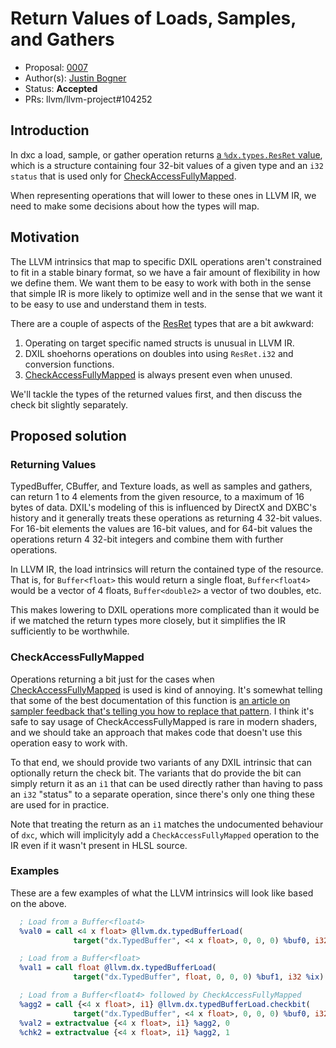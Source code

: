 <!-- {% raw %} -->

# Return Values of Loads, Samples, and Gathers

* Proposal: [0007](0007-the-resret-type.md)
* Author(s): [Justin Bogner](https://github.com/bogner)
* Status: **Accepted**
* PRs: llvm/llvm-project#104252

## Introduction

In dxc a load, sample, or gather operation returns [a `%dx.types.ResRet`
value][ResRet], which is a structure containing four 32-bit values of a given
type and an `i32 status` that is used only for [CheckAccessFullyMapped].

When representing operations that will lower to these ones in LLVM IR, we need
to make some decisions about how the types will map.

[ResRet]: https://github.com/microsoft/DirectXShaderCompiler/blob/main/docs/DXIL.rst#resource-operation-return-types
[CheckAccessFullyMapped]: https://learn.microsoft.com/en-us/windows/win32/direct3dhlsl/checkaccessfullymapped

## Motivation

The LLVM intrinsics that map to specific DXIL operations aren't constrained to
fit in a stable binary format, so we have a fair amount of flexibility in how
we define them. We want them to be easy to work with both in the sense that
simple IR is more likely to optimize well and in the sense that we want it to
be easy to use and understand them in tests.

There are a couple of aspects of the [ResRet] types that are a bit awkward:
1. Operating on target specific named structs is unusual in LLVM IR.
2. DXIL shoehorns operations on doubles into using `ResRet.i32` and conversion
   functions.
3. [CheckAccessFullyMapped] is always present even when unused.

We'll tackle the types of the returned values first, and then discuss the check
bit slightly separately.

## Proposed solution

### Returning Values

TypedBuffer, CBuffer, and Texture loads, as well as samples and gathers, can
return 1 to 4 elements from the given resource, to a maximum of 16 bytes of
data. DXIL's modeling of this is influenced by DirectX and DXBC's history and
it generally treats these operations as returning 4 32-bit values. For 16-bit
elements the values are 16-bit values, and for 64-bit values the operations
return 4 32-bit integers and combine them with further operations.

In LLVM IR, the load intrinsics will return the contained type of the resource.
That is, for `Buffer<float>` this would return a single float, `Buffer<float4>`
would be a vector of 4 floats, `Buffer<double2>` a vector of two doubles, etc.

This makes lowering to DXIL operations more complicated than it would be if we
matched the return types more closely, but it simplifies the IR sufficiently to
be worthwhile.

### CheckAccessFullyMapped

Operations returning a bit just for the cases when [CheckAccessFullyMapped] is
used is kind of annoying. It's somewhat telling that some of the best
documentation of this function is [an article on sampler feedback that's
telling you how to replace that pattern][Sampler Feedback]. I think it's safe
to say usage of CheckAccessFullyMapped is rare in modern shaders, and we should
take an approach that makes code that doesn't use this operation easy to work
with.

To that end, we should provide two variants of any DXIL intrinsic that can
optionally return the check bit. The variants that do provide the bit can
simply return it as an `i1` that can be used directly rather than having to
pass an `i32` "status" to a separate operation, since there's only one thing
these are used for in practice.

Note that treating the return as an `i1` matches the undocumented behaviour of
`dxc`, which will implicityly add a `CheckAccessFullyMapped` operation to the
IR even if it wasn't present in HLSL source.

[Sampler Feedback]: https://devblogs.microsoft.com/directx/coming-to-directx-12-sampler-feedback-some-useful-once-hidden-data-unlocked/

### Examples

These are a few examples of what the LLVM intrinsics will look like based on
the above.

```llvm
  ; Load from a Buffer<float4>
  %val0 = call <4 x float> @llvm.dx.typedBufferLoad(
              target("dx.TypedBuffer", <4 x float>, 0, 0, 0) %buf0, i32 %ix)

  ; Load from a Buffer<float>
  %val1 = call float @llvm.dx.typedBufferLoad(
              target("dx.TypedBuffer", float, 0, 0, 0) %buf1, i32 %ix)

  ; Load from a Buffer<float4> followed by CheckAccessFullyMapped
  %agg2 = call {<4 x float>, i1} @llvm.dx.typedBufferLoad.checkbit(
              target("dx.TypedBuffer", <4 x float>, 0, 0, 0) %buf0, i32 %ix)
  %val2 = extractvalue {<4 x float>, i1} %agg2, 0
  %chk2 = extractvalue {<4 x float>, i1} %agg2, 1
```

<!-- {% endraw %} -->
